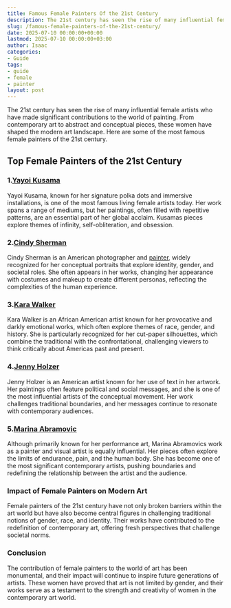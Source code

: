 ```yaml
---
title: Famous Female Painters Of the 21st Century
description: The 21st century has seen the rise of many influential female artists who have made significant contributions to the world of painting.
slug: /famous-female-painters-of-the-21st-century/
date: 2025-07-10 00:00:00+00:00
lastmod: 2025-07-10 00:00:00+03:00
author: Isaac
categories:
- Guide
tags:
- guide
- female
- painter
layout: post
---
```

The 21st century has seen the rise of many influential female artists who have made significant contributions to the world of painting. From contemporary art to abstract and conceptual pieces, these women have shaped the modern art landscape. Here are some of the most famous female painters of the 21st century.
## Top Female Painters of the 21st Century
### 1.[Yayoi Kusama](https://www.amazon.com/dp/B084V8KZ71?tag=p-policy-20)
Yayoi Kusama, known for her signature polka dots and immersive installations, is one of the most famous living female artists today. Her work spans a range of mediums, but her paintings, often filled with repetitive patterns, are an essential part of her global acclaim. Kusamas pieces explore themes of infinity, self-obliteration, and obsession.
### 2.[Cindy Sherman](https://www.amazon.com/dp/B085Y2D8TR?tag=p-policy-20)
Cindy Sherman is an American photographer and [painter](https://pestpolicy.com/how-much-does-a-painter-make/), widely recognized for her conceptual portraits that explore identity, gender, and societal roles. She often appears in her works, changing her appearance with costumes and makeup to create different personas, reflecting the complexities of the human experience.
### 3.[Kara Walker](https://www.amazon.com/dp/B08Y6J9TL1?tag=p-policy-20)
Kara Walker is an African American artist known for her provocative and darkly emotional works, which often explore themes of race, gender, and history. She is particularly recognized for her cut-paper silhouettes, which combine the traditional with the confrontational, challenging viewers to think critically about Americas past and present.
### 4.[Jenny Holzer](https://www.amazon.com/dp/B07ZC3H1S7?tag=p-policy-20)
Jenny Holzer is an American artist known for her use of text in her artwork. Her paintings often feature political and social messages, and she is one of the most influential artists of the conceptual movement. Her work challenges traditional boundaries, and her messages continue to resonate with contemporary audiences.
### 5.[Marina Abramovic](https://www.amazon.com/dp/B01B0ZS4IK?tag=p-policy-20)
Although primarily known for her performance art, Marina Abramovics work as a painter and visual artist is equally influential. Her pieces often explore the limits of endurance, pain, and the human body. She has become one of the most significant contemporary artists, pushing boundaries and redefining the relationship between the artist and the audience.
### Impact of Female Painters on Modern Art
Female painters of the 21st century have not only broken barriers within the art world but have also become central figures in challenging traditional notions of gender, race, and identity. Their works have contributed to the redefinition of contemporary art, offering fresh perspectives that challenge societal norms.
### Conclusion
The contribution of female painters to the world of art has been monumental, and their impact will continue to inspire future generations of artists. These women have proved that art is not limited by gender, and their works serve as a testament to the strength and creativity of women in the contemporary art world.